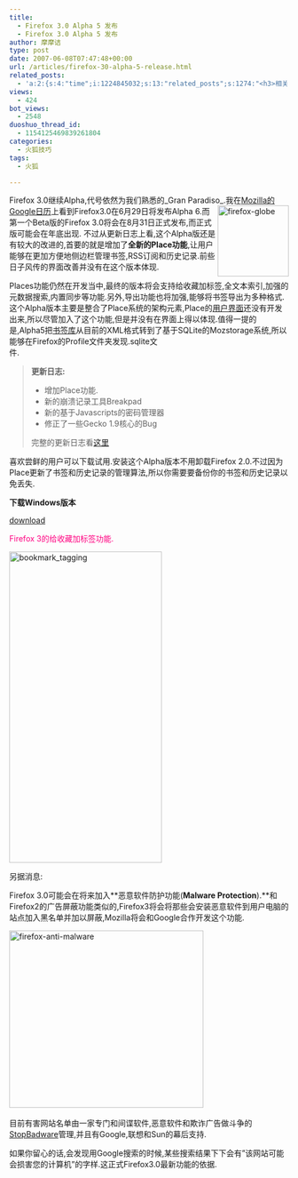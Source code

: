 ```yaml
---
title:
  - Firefox 3.0 Alpha 5 发布
  - Firefox 3.0 Alpha 5 发布
author: 摩摩诘
type: post
date: 2007-06-08T07:47:48+00:00
url: /articles/firefox-30-alpha-5-release.html
related_posts:
  - 'a:2:{s:4:"time";i:1224845032;s:13:"related_posts";s:1274:"<h3>相关日志</h3><ul class="related_post"><li><a href="http://www.digglife.cn/articles/add-safari-like-inline-search-to-firefox.html" title="给Firefox加上Safari风格的站内搜索效果">给Firefox加上Safari风格的站内搜索效果</a></li><li><a href="http://www.digglife.cn/articles/vista-theme-visual-style-download.html" title="7个漂亮的Vista主题(视觉样式)下载">7个漂亮的Vista主题(视觉样式)下载</a></li><li><a href="http://www.digglife.cn/articles/free-photoshop-brush.html" title="免费下载900多个Photoshop笔刷">免费下载900多个Photoshop笔刷</a></li><li><a href="http://www.digglife.cn/articles/wallpaper-windows7.html" title="9枚Windows 7高清壁纸">9枚Windows 7高清壁纸</a></li><li><a href="http://www.digglife.cn/articles/firefox-addons-weekly-issue3.html" title="一周Firefox扩展推荐-第三辑">一周Firefox扩展推荐-第三辑</a></li><li><a href="http://www.digglife.cn/articles/custom-windows-interface-tools.html" title="9个工具打造焕然一新的Windows界面">9个工具打造焕然一新的Windows界面</a></li><li><a href="http://www.digglife.cn/articles/firefox-addons-weekly-issue2.html" title="一周Firefox扩展推荐-第二辑">一周Firefox扩展推荐-第二辑</a></li></ul>";}'
views:
  - 424
bot_views:
  - 2548
duoshuo_thread_id:
  - 1154125469839261804
categories:
  - 火狐技巧
tags:
  - 火狐

---
```

Firefox 3.0继续Alpha,代号依然为我们熟悉的_Gran Paradiso_.<a atomicselection="true" href="https://www.digglife.net/wp-content/uploads/3/379/2007/06/firefox-globe.png"><img align="right" width="128" src="http://digglife.qiniudn.com/wp-content/uploads/3/379/2007/06/firefox-globe-thumb.png" alt="firefox-globe" height="128" /></a>我在<a target="_blank" href="https://www.digglife.net/articles/%e5%a5%87%e5%ae%a2%e5%bf%85%e5%a4%87%e7%9a%848%e4%b8%aa%e7%89%b9%e8%89%b2google%e6%97%a5%e5%8e%86.html">Mozilla的Google日历</a>上看到Firefox3.0在6月29日将发布Alpha 6.而第一个Beta版的Firefox 3.0将会在8月31日正式发布,而正式版可能会在年底出现. 不过从更新日志上看,这个Alpha版还是有较大的改进的,首要的就是增加了**全新的Place功能**,让用户能够在更加方便地侧边栏管理书签,RSS订阅和历史记录.前些日子风传的界面改善并没有在这个版本体现.

Places功能仍然在开发当中,最终的版本将会支持给收藏加标签,全文本索引,加强的元数据搜索,内置同步等功能.另外,导出功能也将加强,能够将书签导出为多种格式.这个Alpha版本主要是整合了Place系统的架构元素,Place的<a target="_blank" href="http://wiki.mozilla.org/Places:User_Interface">用户界面</a>还没有开发出来,所以尽管加入了这个功能,但是并没有在界面上得以体现.值得一提的是,Alpha5把<a target="_blank" href="http://developer.mozilla.org/devnews/index.php/2007/05/23/bookmarks-on-places-now-enabled-for-firefox-3-alpha-5/">书签库</a>从目前的XML格式转到了基于SQLite的Mozstorage系统,所以能够在Firefox的Profile文件夹发现.sqlite文件.                                                             

> **更新日志:**
> 
>   * 增加Place功能.
>   * 新的崩溃记录工具Breakpad
>   * 新的基于Javascripts的密码管理器 
>   * 修正了一些Gecko 1.9核心的Bug
> 
> 完整的更新日志看<a target="_blank" href="http://developer.mozilla.org/devnews/index.php/2007/06/06/firefox-30-alpha-5-available-for-download/">这里</a> 

<!--more-->

喜欢尝鲜的用户可以下载试用.安装这个Alpha版本不用卸载Firefox 2.0.不过因为Place更新了书签和历史记录的管理算法,所以你需要要备份你的书签和历史记录以免丢失.

**下载Windows版本**

[download][1]

<font color="#ff0080">Firefox 3的给收藏加标签功能.</font>

<a atomicselection="true" href="https://www.digglife.net/wp-content/uploads/3/379/2007/06/bookmark-tagging.png"><img width="275" src="http://digglife.qiniudn.com/wp-content/uploads/3/379/2007/06/bookmark-tagging-thumb.png" alt="bookmark_tagging" height="560" /></a>

另据消息:

Firefox 3.0可能会在将来加入**恶意软件防护功能(**Malware Protection**).**和Firefox2的广告屏蔽功能类似的,Firefox3将会将那些会安装恶意软件到用户电脑的站点加入黑名单并加以屏蔽,Mozilla将会和Google合作开发这个功能.

<a atomicselection="true" href="https://www.digglife.net/wp-content/uploads/3/379/2007/06/firefox-anti-malware.png"><img width="350" src="http://digglife.qiniudn.com/wp-content/uploads/3/379/2007/06/firefox-anti-malware-thumb.png" alt="firefox-anti-malware" height="319" /></a>                      

目前有害网站名单由一家专门和间谍软件,恶意软件和欺诈广告做斗争的<a target="_blank" href="http://www.stopbadware.org/home/help">StopBadware</a>管理,并且有Google,联想和Sun的幕后支持.
  
如果你留心的话,会发现用Google搜索的时候,某些搜索结果下下会有&#8221;该网站可能会损害您的计算机&#8221;的字样.这正式Firefox3.0最新功能的依据.

 [1]: http://download.mozilla.org/?product=granparadiso-alpha5&os=win